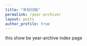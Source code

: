 ```yaml
---
title: "年份归档"
permalink: /year-archive/
layout: posts
author_profile: true
---
```

this show be year-archive index page
